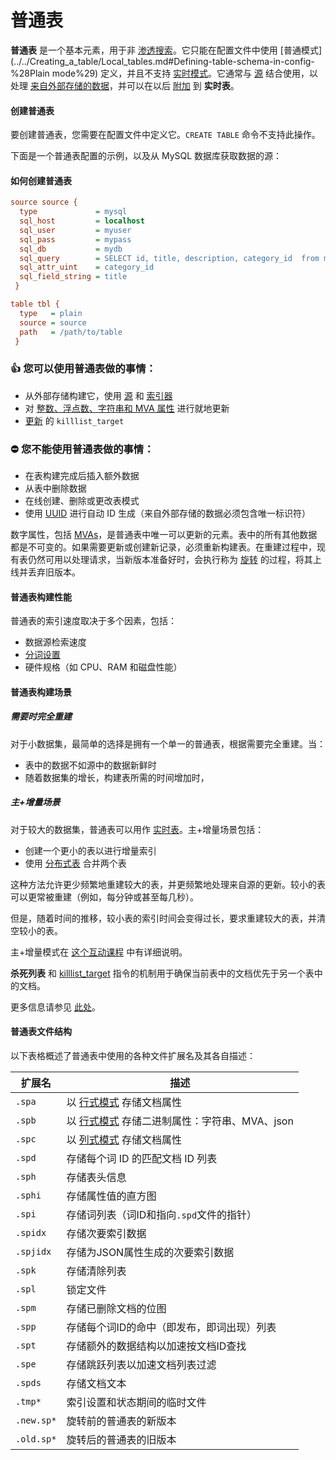 # 普通表

**普通表** 是一个基本元素，用于非 [渗透搜索](../../Creating_a_table/Local_tables/Percolate_table.md)。它只能在配置文件中使用 [普通模式](../../Creating_a_table/Local_tables.md#Defining-table-schema-in-config-%28Plain mode%29) 定义，并且不支持 [实时模式](../../Creating_a_table/Local_tables.md#Online-schema-management-%28RT-mode%29)。它通常与 [源](../../Creating_a_table/Local_tables/Plain_and_real-time_table_settings.md#source) 结合使用，以处理 [来自外部存储的数据](../../Data_creation_and_modification/Adding_data_from_external_storages/Plain_tables_creation.md)，并可以在以后 [附加](../../Data_creation_and_modification/Adding_data_from_external_storages/Adding_data_to_tables/Attaching_one_table_to_another.md) 到 **实时表**。

#### 创建普通表

要创建普通表，您需要在配置文件中定义它。`CREATE TABLE` 命令不支持此操作。

<!-- example plain -->

下面是一个普通表配置的示例，以及从 MySQL 数据库获取数据的源：

<!-- intro -->
#### 如何创建普通表

<!-- request Plain table example -->

```ini
source source {
  type             = mysql
  sql_host         = localhost
  sql_user         = myuser
  sql_pass         = mypass
  sql_db           = mydb
  sql_query        = SELECT id, title, description, category_id  from mytable
  sql_attr_uint    = category_id
  sql_field_string = title
 }

table tbl {
  type   = plain
  source = source
  path   = /path/to/table
 }
```
<!-- end -->

### 👍 您可以使用普通表做的事情：
  * 从外部存储构建它，使用 [源](../../Creating_a_table/Local_tables/Plain_and_real-time_table_settings.md#source) 和 [索引器](../../Data_creation_and_modification/Adding_data_from_external_storages/Plain_tables_creation.md#Indexer-tool)
  * 对 [整数、浮点数、字符串和 MVA 属性](../../Creating_a_table/Data_types.md) 进行就地更新
  * [更新](../../Data_creation_and_modification/Adding_data_from_external_storages/Adding_data_to_tables/Killlist_in_plain_tables.md#killlist_target) 的 `killlist_target`

### ⛔ 您不能使用普通表做的事情：
  * 在表构建完成后插入额外数据
  * 从表中删除数据
  * 在线创建、删除或更改表模式
  * 使用 [UUID](../../Data_creation_and_modification/Adding_documents_to_a_table/Adding_documents_to_a_real-time_table.md#Auto-ID) 进行自动 ID 生成（来自外部存储的数据必须包含唯一标识符）

数字属性，包括 [MVAs](../../Creating_a_table/Data_types.md#Multi-value-integer-%28MVA%29)，是普通表中唯一可以更新的元素。表中的所有其他数据都是不可变的。如果需要更新或创建新记录，必须重新构建表。在重建过程中，现有表仍然可用以处理请求，当新版本准备好时，会执行称为 [旋转](../../Data_creation_and_modification/Adding_data_from_external_storages/Rotating_a_table.md) 的过程，将其上线并丢弃旧版本。

#### 普通表构建性能
普通表的索引速度取决于多个因素，包括：
* 数据源检索速度
* [分词设置](../../Creating_a_table/NLP_and_tokenization/Data_tokenization.md)
* 硬件规格（如 CPU、RAM 和磁盘性能）

#### 普通表构建场景
##### 需要时完全重建
对于小数据集，最简单的选择是拥有一个单一的普通表，根据需要完全重建。当：
* 表中的数据不如源中的数据新鲜时
* 随着数据集的增长，构建表所需的时间增加时，  

##### 主+增量场景
对于较大的数据集，普通表可以用作 [实时表](../../Creating_a_table/Local_tables/Real-time_table.md)。主+增量场景包括：
* 创建一个更小的表以进行增量索引
* 使用 [分布式表](../../Creating_a_table/Creating_a_distributed_table/Creating_a_local_distributed_table.md) 合并两个表

这种方法允许更少频繁地重建较大的表，并更频繁地处理来自源的更新。较小的表可以更常被重建（例如，每分钟或甚至每几秒）。

但是，随着时间的推移，较小表的索引时间会变得过长，要求重建较大的表，并清空较小的表。

主+增量模式在 [这个互动课程](https://play.manticoresearch.com/maindelta/) 中有详细说明。

**杀死列表** 和 [killlist_target](../../Creating_a_table/Local_tables/Plain_and_real-time_table_settings.md#killlist_target) 指令的机制用于确保当前表中的文档优先于另一个表中的文档。

更多信息请参见 [此处](../../Data_creation_and_modification/Adding_data_from_external_storages/Main_delta.md)。

#### 普通表文件结构
以下表格概述了普通表中使用的各种文件扩展名及其各自描述：

| 扩展名 | 描述 |
| - | - |
|`.spa` | 以 [行式模式](../../Creating_a_table/Data_types.md#Row-wise-and-columnar-attribute-storages) 存储文档属性 |
|`.spb` | 以 [行式模式](../../Creating_a_table/Data_types.md#Row-wise-and-columnar-attribute-storages) 存储二进制属性：字符串、MVA、json |
|`.spc` | 以 [列式模式](../../Creating_a_table/Data_types.md#Row-wise-and-columnar-attribute-storages) 存储文档属性  |
|`.spd` | 存储每个词 ID 的匹配文档 ID 列表 |
|`.sph` | 存储表头信息 |
|`.sphi` | 存储属性值的直方图 |
|`.spi` | 存储词列表（词ID和指向`.spd`文件的指针） |
|`.spidx` | 存储次要索引数据 |
|`.spjidx` | 存储为JSON属性生成的次要索引数据 |
|`.spk` | 存储清除列表 |
|`.spl` | 锁定文件 |
|`.spm` | 存储已删除文档的位图 |
|`.spp` | 存储每个词ID的命中（即发布，即词出现）列表 |
|`.spt` | 存储额外的数据结构以加速按文档ID查找 |
|`.spe` | 存储跳跃列表以加速文档列表过滤 |
|`.spds` | 存储文档文本 |
|`.tmp*` | 索引设置和状态期间的临时文件 |
|`.new.sp*` | 旋转前的普通表的新版本 |
|`.old.sp*` | 旋转后的普通表的旧版本 |

<!-- proofread -->
